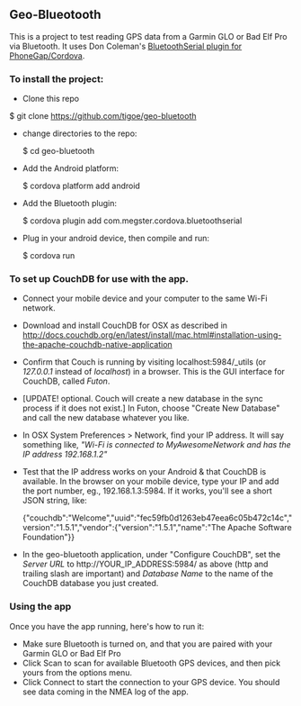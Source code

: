 ## Geo-Blueotooth

This is a project to test reading GPS data from a Garmin GLO or Bad Elf Pro via Bluetooth. It uses Don Coleman's [BluetoothSerial plugin for PhoneGap/Cordova](https://github.com/don/BluetoothSerial).


### To install the project:

* Clone this repo

 $ git clone https://github.com/tigoe/geo-bluetooth

* change directories to the repo:

	$ cd geo-bluetooth
	
* Add the Android platform:

	$ cordova platform add android

* Add the Bluetooth plugin:

	$ cordova plugin add com.megster.cordova.bluetoothserial

* Plug in your android device, then compile and run:

	$ cordova run

### To set up CouchDB for use with the app.

* Connect your mobile device and your computer to the same Wi-Fi network.

* Download and install CouchDB for OSX as described in <http://docs.couchdb.org/en/latest/install/mac.html#installation-using-the-apache-couchdb-native-application>

* Confirm that Couch is running by visiting localhost:5984/_utils (or *127.0.0.1* instead of *localhost*) in a browser. This is the GUI interface for CouchDB, called *Futon*.

* [UPDATE! optional. Couch will create a new database in the sync process if it does not exist.] In Futon, choose "Create New Database" and call the new database whatever you like. 

* In OSX System Preferences > Network, find your IP address. It will say something like, *"Wi-Fi is connected to MyAwesomeNetwork and has the IP address 192.168.1.2"*

* Test that the IP address works on your Android & that CouchDB is available. In the browser on your mobile device, type your IP and add the port number, eg., 192.168.1.3:5984. If it works, you'll see a short JSON string, like: 

	{"couchdb":"Welcome","uuid":"fec59fb0d1263eb47eea6c05b472c14c","version":"1.5.1","vendor":{"version":"1.5.1","name":"The Apache Software Foundation"}}

* In the geo-bluetooth application, under "Configure CouchDB", set the *Server URL* to http://YOUR_IP_ADDRESS:5984/ as above (http and trailing slash are important) and *Database Name* to the name of the CouchDB database you just created.


### Using the app

Once you have the app running, here's how to run it:

* Make sure Bluetooth is turned on, and that you are paired with your Garmin GLO or Bad Elf Pro
* Click Scan to scan for available Bluetooth GPS devices, and then pick yours from the options menu.
* Click Connect to start the connection to your GPS device. You should see data coming in the NMEA log of the app.


